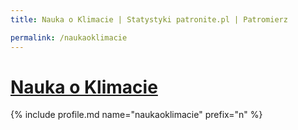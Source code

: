 ```yaml
---
title: Nauka o Klimacie | Statystyki patronite.pl | Patromierz

permalink: /naukaoklimacie
---
```


# [Nauka o Klimacie](https://patronite.pl/naukaoklimacie)

{% include profile.md name="naukaoklimacie" prefix="n" %}
